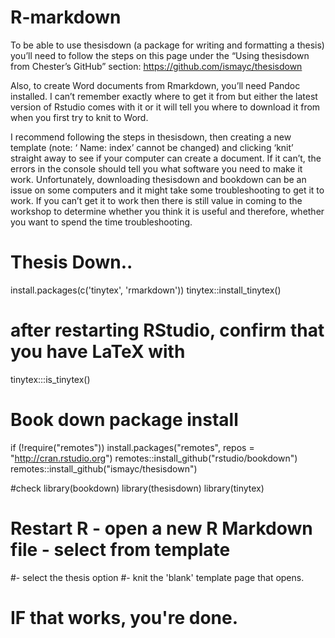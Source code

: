 # R-markdown

To be able to use thesisdown (a package for writing and formatting a thesis) you’ll need to follow the steps on this page under the “Using thesisdown from Chester’s GitHub” section: https://github.com/ismayc/thesisdown
 
Also, to create Word documents from Rmarkdown, you’ll need Pandoc installed. I can’t remember exactly where to get it from but either the latest version of Rstudio comes with it or it will tell you where to download it from when you first try to knit to Word.
 
I recommend following the steps in thesisdown, then creating a new template (note: ‘ Name: index’ cannot be changed) and clicking ‘knit’ straight away to see if your computer can create a document. If it can’t, the errors in the console should tell you what software you need to make it work. Unfortunately, downloading thesisdown and bookdown can be an issue on some computers and it might take some troubleshooting to get it to work. If you can’t get it to work then there is still value in coming to the workshop to determine whether you think it is useful and therefore, whether you want to spend the time troubleshooting.


# Thesis Down..
install.packages(c('tinytex', 'rmarkdown'))
tinytex::install_tinytex()
# after restarting RStudio, confirm that you have LaTeX with
tinytex:::is_tinytex()
 
# Book down package install
if (!require("remotes")) install.packages("remotes", repos = "http://cran.rstudio.org")
remotes::install_github("rstudio/bookdown")
remotes::install_github("ismayc/thesisdown")
 
#check
library(bookdown)
library(thesisdown)
library(tinytex)
 
# Restart R  - open a new R Markdown file - select from template
#- select the thesis option
#- knit the 'blank' template page that opens.
 
# IF that works, you're done.
